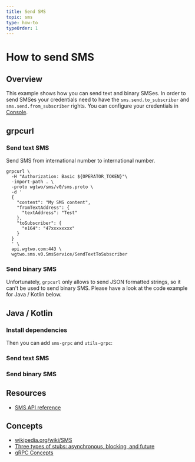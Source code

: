 ```yaml
---
title: Send SMS
topic: sms
type: how-to
typeOrder: 1
---
```


# How to send SMS

## Overview

This example shows how you can send text and binary SMSes. In order to send SMSes your credentials need to have the
`sms.send.to_subscriber` and `sms.send.from_subscriber` rights. You can configure your credentials in [Console](https://console.wgtwo.com/api-keys-redirect).

<DemoConfigurer />

## grpcurl

### Send text SMS

Send SMS from international number to international number.

```shell script
grpcurl \
  -H "Authorization: Basic ${OPERATOR_TOKEN}"\
  -import-path . \
  -proto wgtwo/sms/v0/sms.proto \
  -d '
  {
    "content": "My SMS content",
    "fromTextAddress": {
      "textAddress": "Test"
    },
    "toSubscriber": {
      "e164": "47xxxxxxxx"
    }
  }
  ' \
  api.wgtwo.com:443 \
  wgtwo.sms.v0.SmsService/SendTextToSubscriber
```

### Send binary SMS

Unfortunately, `grpcurl` only allows to send JSON formatted strings, so it can't be used to send binary SMS.
Please have a look at the code example for Java / Kotlin below.

## Java / Kotlin

### Install dependencies
<JitpackDependency />

Then you can add `sms-grpc` and `utils-grpc`:

<ClientDependencies :clients="['sms-grpc', 'utils-grpc']"/>

### Send text SMS
<GithubCode fileUrl="https://github.com/working-group-two/docs.wgtwo.com/blob/master/examples/sms/src/main/kotlin/SendTextSmsToSubscriber.kt" />

### Send binary SMS
<GithubCode fileUrl="https://github.com/working-group-two/docs.wgtwo.com/blob/master/examples/sms/src/main/kotlin/SendBinarySmsToSubscriber.kt" />

## Resources
* [SMS API reference](https://github.com/working-group-two/wgtwoapis/blob/master/wgtwo/sms/v0/sms.proto)

## Concepts
* [wikipedia.org/wiki/SMS](https://en.wikipedia.org/wiki/SMS)
* [Three types of stubs: asynchronous, blocking, and future](https://grpc.io/docs/reference/java/generated-code/)
* [gRPC Concepts](https://grpc.io/docs/guides/concepts/)
